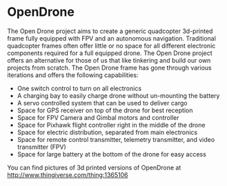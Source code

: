 # OpenDrone
The Open Drone project aims to create a generic quadcopter 3d-printed frame fully equipped with FPV and an autonomous navigation. Traditional quadcopter frames often offer little or no space for all different electronic components required for a full equipped drone. The Open Drone project offers an alternative for those of us that like tinkering and build our own projects from scratch. The Open Drone frame has gone through various iterations and offers the following capabilities:

- One switch control to turn on all electronics
- A charging bay to easily charge drone without un-mounting the battery
- A servo controlled system that can be used to deliver cargo
- Space for GPS receiver on top of the drone for best reception
- Space for FPV Camera and Gimbal motors and controller
- Space for Pixhawk flight controller right in the middle of the drone
- Space for electric distribution, separated from main electronics
- Space for remote control transmitter, telemetry transmitter, and video transmitter (FPV)
- Space for large battery at the bottom of the drone for easy access

You can find pictures of 3d printed versions of OpenDrone at http://www.thingiverse.com/thing:1365106
